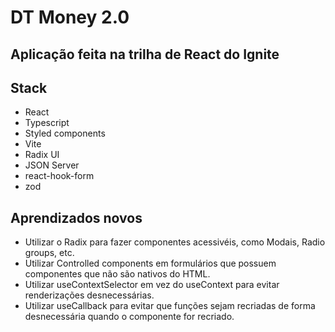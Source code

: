 # DT Money 2.0
## Aplicação feita na trilha de React do Ignite

## Stack
- React
- Typescript
- Styled components
- Vite
- Radix UI
- JSON Server
- react-hook-form
- zod

## Aprendizados novos
- Utilizar o Radix para fazer componentes acessivéis, como Modais, Radio groups, etc.
- Utilizar Controlled components em formulários que possuem componentes que não são nativos do HTML.
- Utilizar useContextSelector em vez do useContext para evitar renderizações desnecessárias.
- Utilizar useCallback para evitar que funções sejam recriadas de forma desnecessária quando o componente for recriado.